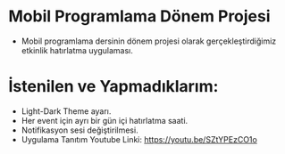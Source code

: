 # Mobil Programlama Dönem Projesi
* Mobil programlama dersinin dönem projesi olarak gerçekleştirdiğimiz etkinlik hatırlatma uygulaması.
# İstenilen ve Yapmadıklarım:
* Light-Dark Theme ayarı.
* Her event için ayrı bir gün içi hatırlatma saati.
* Notifikasyon sesi değiştirilmesi.
* Uygulama Tanıtım Youtube Linki: https://youtu.be/SZtYPEzCO1o
